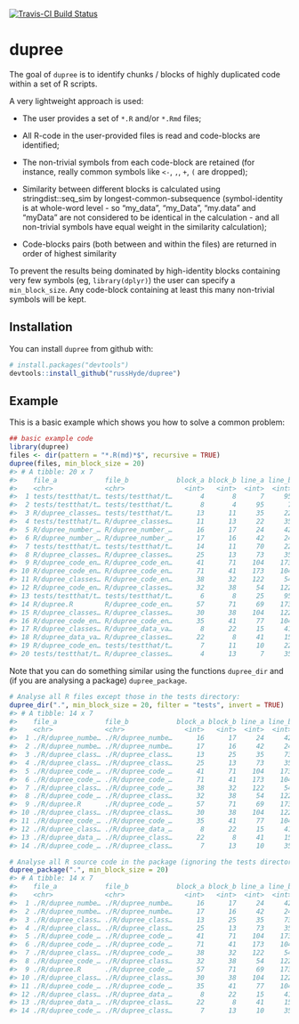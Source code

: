 
<!-- README.md is generated from README.Rmd. Please edit the latter -->

[![Travis-CI Build
Status](https://travis-ci.org/russHyde/dupree.svg?branch=master)](https://travis-ci.org/russHyde/dupree)

# dupree

The goal of `dupree` is to identify chunks / blocks of highly duplicated
code within a set of R scripts.

A very lightweight approach is used:

  - The user provides a set of `*.R` and/or `*.Rmd` files;

  - All R-code in the user-provided files is read and code-blocks are
    identified;

  - The non-trivial symbols from each code-block are retained (for
    instance, really common symbols like `<-`, `,`, `+`, `(` are
    dropped);

  - Similarity between different blocks is calculated using
    stringdist::seq\_sim by longest-common-subsequence (symbol-identity
    is at whole-word level - so “my\_data”, “my\_Data”, “my.data” and
    “myData” are not considered to be identical in the calculation -
    and all non-trivial symbols have equal weight in the similarity
    calculation);

  - Code-blocks pairs (both between and within the files) are returned
    in order of highest similarity

To prevent the results being dominated by high-identity blocks
containing very few symbols (eg, `library(dplyr)`) the user can specify
a `min_block_size`. Any code-block containing at least this many
non-trivial symbols will be kept.

## Installation

You can install `dupree` from github with:

``` r
# install.packages("devtools")
devtools::install_github("russHyde/dupree")
```

## Example

This is a basic example which shows you how to solve a common problem:

``` r
## basic example code
library(dupree)
files <- dir(pattern = "*.R(md)*$", recursive = TRUE)
dupree(files, min_block_size = 20)
#> # A tibble: 20 x 7
#>    file_a            file_b            block_a block_b line_a line_b score
#>    <chr>             <chr>               <int>   <int>  <int>  <int> <dbl>
#>  1 tests/testthat/t… tests/testthat/t…       4       8      7     95 0.36 
#>  2 tests/testthat/t… tests/testthat/t…       8       4     95      7 0.36 
#>  3 R/dupree_classes… tests/testthat/t…      13      11     35     22 0.34 
#>  4 tests/testthat/t… R/dupree_classes…      11      13     22     35 0.34 
#>  5 R/dupree_number_… R/dupree_number_…      16      17     24     42 0.265
#>  6 R/dupree_number_… R/dupree_number_…      17      16     42     24 0.265
#>  7 tests/testthat/t… tests/testthat/t…      14      11     70     22 0.246
#>  8 R/dupree_classes… R/dupree_classes…      25      13     73     35 0.242
#>  9 R/dupree_code_en… R/dupree_code_en…      41      71    104    173 0.222
#> 10 R/dupree_code_en… R/dupree_code_en…      71      41    173    104 0.222
#> 11 R/dupree_classes… R/dupree_code_en…      38      32    122     54 0.215
#> 12 R/dupree_code_en… R/dupree_classes…      32      38     54    122 0.215
#> 13 tests/testthat/t… tests/testthat/t…       6       8     25     95 0.212
#> 14 R/dupree.R        R/dupree_code_en…      57      71     69    173 0.200
#> 15 R/dupree_classes… R/dupree_classes…      30      38    104    122 0.198
#> 16 R/dupree_code_en… R/dupree_code_en…      35      41     77    104 0.179
#> 17 R/dupree_classes… R/dupree_data_va…       8      22     15     41 0.163
#> 18 R/dupree_data_va… R/dupree_classes…      22       8     41     15 0.163
#> 19 R/dupree_code_en… tests/testthat/t…       7      11     10     22 0.162
#> 20 tests/testthat/t… R/dupree_classes…       4      13      7     35 0.127
```

Note that you can do something similar using the functions `dupree_dir`
and (if you are analysing a package) `dupree_package`.

``` r
# Analyse all R files except those in the tests directory:
dupree_dir(".", min_block_size = 20, filter = "tests", invert = TRUE)
#> # A tibble: 14 x 7
#>    file_a            file_b            block_a block_b line_a line_b score
#>    <chr>             <chr>               <int>   <int>  <int>  <int> <dbl>
#>  1 ./R/dupree_numbe… ./R/dupree_numbe…      16      17     24     42 0.265
#>  2 ./R/dupree_numbe… ./R/dupree_numbe…      17      16     42     24 0.265
#>  3 ./R/dupree_class… ./R/dupree_class…      13      25     35     73 0.242
#>  4 ./R/dupree_class… ./R/dupree_class…      25      13     73     35 0.242
#>  5 ./R/dupree_code_… ./R/dupree_code_…      41      71    104    173 0.222
#>  6 ./R/dupree_code_… ./R/dupree_code_…      71      41    173    104 0.222
#>  7 ./R/dupree_class… ./R/dupree_code_…      38      32    122     54 0.215
#>  8 ./R/dupree_code_… ./R/dupree_class…      32      38     54    122 0.215
#>  9 ./R/dupree.R      ./R/dupree_code_…      57      71     69    173 0.200
#> 10 ./R/dupree_class… ./R/dupree_class…      30      38    104    122 0.198
#> 11 ./R/dupree_code_… ./R/dupree_code_…      35      41     77    104 0.179
#> 12 ./R/dupree_class… ./R/dupree_data_…       8      22     15     41 0.163
#> 13 ./R/dupree_data_… ./R/dupree_class…      22       8     41     15 0.163
#> 14 ./R/dupree_code_… ./R/dupree_class…       7      13     10     35 0.16
```

``` r
# Analyse all R source code in the package (ignoring the tests directory)
dupree_package(".", min_block_size = 20)
#> # A tibble: 14 x 7
#>    file_a            file_b            block_a block_b line_a line_b score
#>    <chr>             <chr>               <int>   <int>  <int>  <int> <dbl>
#>  1 ./R/dupree_numbe… ./R/dupree_numbe…      16      17     24     42 0.265
#>  2 ./R/dupree_numbe… ./R/dupree_numbe…      17      16     42     24 0.265
#>  3 ./R/dupree_class… ./R/dupree_class…      13      25     35     73 0.242
#>  4 ./R/dupree_class… ./R/dupree_class…      25      13     73     35 0.242
#>  5 ./R/dupree_code_… ./R/dupree_code_…      41      71    104    173 0.222
#>  6 ./R/dupree_code_… ./R/dupree_code_…      71      41    173    104 0.222
#>  7 ./R/dupree_class… ./R/dupree_code_…      38      32    122     54 0.215
#>  8 ./R/dupree_code_… ./R/dupree_class…      32      38     54    122 0.215
#>  9 ./R/dupree.R      ./R/dupree_code_…      57      71     69    173 0.200
#> 10 ./R/dupree_class… ./R/dupree_class…      30      38    104    122 0.198
#> 11 ./R/dupree_code_… ./R/dupree_code_…      35      41     77    104 0.179
#> 12 ./R/dupree_class… ./R/dupree_data_…       8      22     15     41 0.163
#> 13 ./R/dupree_data_… ./R/dupree_class…      22       8     41     15 0.163
#> 14 ./R/dupree_code_… ./R/dupree_class…       7      13     10     35 0.16
```
